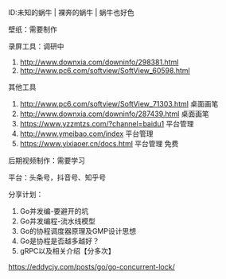 ID:未知的蜗牛 | 裸奔的蜗牛 | 蜗牛也好色

壁纸：需要制作

录屏工具：调研中

1.  http://www.downxia.com/downinfo/298381.html
2. http://www.pc6.com/softview/SoftView_60598.html

其他工具

1. http://www.pc6.com/softview/SoftView_71303.html 桌面画笔
2. http://www.downxia.com/downinfo/287439.html   桌面画笔
3. https://www.yzzmtzs.com/?channel=baidu1  平台管理
4. http://www.ymeibao.com/index  平台管理
5. https://www.yixiaoer.cn/docs.html  平台管理   免费

后期视频制作：需要学习

平台：头条号，抖音号、知乎号







分享计划：

1. Go并发编-要避开的坑
2. Go并发编程-流水线模型
3. Go的协程调度器原理及GMP设计思想
4. Go是协程是否越多越好？ 
5. gRPC以及相关介绍【分多次】







https://eddycjy.com/posts/go/go-concurrent-lock/